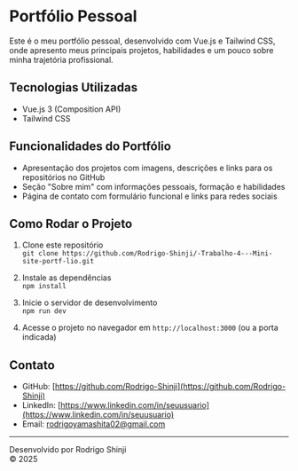 # Portfólio Pessoal

Este é o meu portfólio pessoal, desenvolvido com Vue.js e Tailwind CSS, onde apresento meus principais projetos, habilidades e um pouco sobre minha trajetória profissional.

## Tecnologias Utilizadas

- Vue.js 3 (Composition API)
- Tailwind CSS

## Funcionalidades do Portfólio

- Apresentação dos projetos com imagens, descrições e links para os repositórios no GitHub
- Seção "Sobre mim" com informações pessoais, formação e habilidades
- Página de contato com formulário funcional e links para redes sociais

## Como Rodar o Projeto

1. Clone este repositório  
   `git clone https://github.com/Rodrigo-Shinji/-Trabalho-4---Mini-site-portf-lio.git`

2. Instale as dependências  
   `npm install`

3. Inicie o servidor de desenvolvimento  
   `npm run dev`

4. Acesse o projeto no navegador em `http://localhost:3000` (ou a porta indicada)

## Contato

- GitHub: [https://github.com/Rodrigo-Shinji](https://github.com/Rodrigo-Shinji)  
- LinkedIn: [https://www.linkedin.com/in/seuusuario](https://www.linkedin.com/in/seuusuario)  
- Email: rodrigoyamashita02@gmail.com

---

Desenvolvido por Rodrigo Shinji  
© 2025
